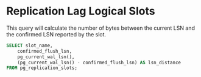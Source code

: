 # Replication Lag Logical Slots

This query will calculate the number of bytes between the current LSN and the confirmed LSN reported by the slot.

```sql
SELECT slot_name,
    confirmed_flush_lsn,
    pg_current_wal_lsn(),
    (pg_current_wal_lsn() - confirmed_flush_lsn) AS lsn_distance
FROM pg_replication_slots;
```
